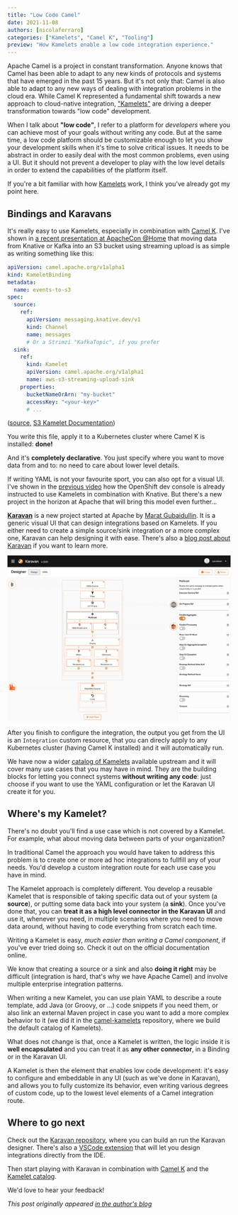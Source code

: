 ```yaml
---
title: "Low Code Camel"
date: 2021-11-08
authors: [nicolaferraro]
categories: ["Kamelets", "Camel K", "Tooling"]
preview: "How Kamelets enable a low code integration experience."
---
```


Apache Camel is a project in constant transformation. Anyone knows that Camel has been able to adapt to any new kinds of protocols and systems that have emerged in the past 15 years. But it's not only that: Camel is also able to adapt to any new ways of dealing with integration problems in the cloud era.
While Camel K represented a fundamental shift towards a new approach to cloud-native integration, ["Kamelets"](https://www.nicolaferraro.me/2020/10/12/kamelets/) are driving a deeper transformation towards "low code" development.

When I talk about **"low code"**, I refer to a platform for *developers* where you can achieve most of your goals without writing any code. But at the same time, a low code platform should be customizable enough to let you show your development skills when it's time to solve critical issues. It needs to be abstract in order to easily deal with the most common problems, even using a UI. But it should not prevent a developer to play with the low level details in order to extend the capabilities of the platform itself.

If you're a bit familiar with how [Kamelets](https://www.nicolaferraro.me/2020/10/12/kamelets/) work, I think you've already got my point here.

## Bindings and Karavans

It's really easy to use Kamelets, especially in combination with [Camel K](https://github.com/apache/camel-k). I've shown in [a recent presentation at ApacheCon @Home](https://www.youtube.com/watch?v=xVL1gJ5AJVg) that moving data from Knative or Kafka into an S3 bucket using streaming upload is as simple as writing something like this:

```yaml
apiVersion: camel.apache.org/v1alpha1
kind: KameletBinding
metadata:
  name: events-to-s3
spec:
  source:
    ref:
      apiVersion: messaging.knative.dev/v1
      kind: Channel
      name: messages
      # Or a Strimzi "KafkaTopic", if you prefer
  sink:
    ref:
      kind: Kamelet
      apiVersion: camel.apache.org/v1alpha1
      name: aws-s3-streaming-upload-sink
    properties:
      bucketNameOrArn: "my-bucket"
      accessKey: "<your-key>"
      # ...
```

([source](https://github.com/nicolaferraro/apachecon-home-2021/blob/main/s3-sink-binding.yaml), [S3 Kamelet Documentation]())

You write this file, apply it to a Kubernetes cluster where Camel K is installed: **done!**

And it's **completely declarative**. You just specify where you want to move data from and to: no need to care about lower level details.

If writing YAML is not your favourite sport, you can also opt for a visual UI. I've shown in the [previous video](https://www.youtube.com/watch?v=xVL1gJ5AJVg) how the OpenShift dev console is already instructed to use Kamelets in combination with Knative. But there's a new project in the horizon at Apache that will bring this model even further...

[**Karavan**](https://github.com/apache/camel-karavan) is a new project started at Apache by [Marat Gubaidullin](https://github.com/mgubaidullin). It is a generic visual UI that can design integrations based
on Kamelets. If you either need to create a simple source/sink integration or a more complex one, Karavan can help designing it with ease. There's also a [blog post about Karavan](/blog/2021/10/camel-karavan-preview-release/) if you want to learn more.

![Karavan](./karavan.png)

After you finish to configure the integration, the output you get from the UI is an `Integration` custom resource, that you can direcly apply to any Kubernetes cluster (having Camel K installed) and it will automatically run.

We have now a wider [catalog of Kamelets](/camel-kamelets/next/) available upstream and it will cover many use cases that you may have in mind. They are the building blocks for letting you connect systems **without writing any code**: just choose if you want to use the YAML configuration or let the Karavan UI create it for you.

## Where's my Kamelet?

There's no doubt you'll find a use case which is not covered by a Kamelet. For example, what about moving data between parts of your organization?

In traditional Camel the approach you would have taken to address this problem is to create one or more ad hoc integrations to
fullfill any of your needs. You'd develop a custom integration route for each use case you have in mind.

The Kamelet approach is completely different. You develop a reusable Kamelet that is responsible of taking specific data out of your system (a **source**), or putting some data back into your system (a **sink**).
Once you've done that, you can **treat it as a high level connector in the Karavan UI** and use it, whenever you need, in multiple scenarios where you need to move data around, without having to code everything from scratch each time.

Writing a Kamelet is easy, *much easier than writing a Camel component*, if you've ever tried doing so. Check it out on the official documentation online.

We know that creating a source or a sink and also **doing it right** may be difficult (integration is hard, that's why we have Apache Camel) and involve multiple enterprise integration patterns.

When writing a new Kamelet, you can use plain YAML to describe a route template, add Java (or Groovy, or ...) code snippets
if you need them, or also link an external Maven project in case you want to add a more complex behavior to it (we did it in the [camel-kamelets](https://github.com/apache/camel-kamelets/blob/1480bd372d42df0a185b4980b465ec245f2de0c5/avro-serialize-action.kamelet.yaml#L34) repository, where we build the default catalog of Kamelets).

What does not change is that, once a Kamelet is written, the logic inside it is **well encapsulated** and you can treat it
as **any other connector**, in a Binding or in the Karavan UI.

A Kamelet is then the element that enables low code development: it's easy to configure and embeddable in any UI (such as we've done in Karavan), and allows you to fully customize its behavior, even writing various degrees of custom code, up to the lowest level elements of a Camel integration route.

## Where to go next

Check out the [Karavan repository](https://github.com/apache/camel-karavan), where you can build an run the Karavan designer. There's also a [VSCode extension](https://marketplace.visualstudio.com/items?itemName=camel-karavan.karavan) that will let you design integrations directly from the IDE.

Then start playing with Karavan in combination with [Camel K](/camel-k/next/) and
the [Kamelet catalog](/camel-kamelets/next/).

We'd love to hear your feedback!

_This post originally appeared [in the author's blog](https://www.nicolaferraro.me/2021/11/03/low-code-camel/)_
